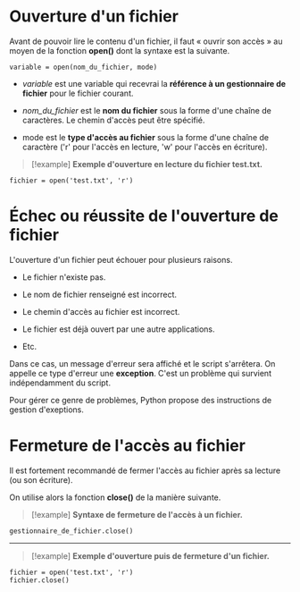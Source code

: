 # Ouverture d'un fichier

Avant de pouvoir lire le contenu d'un fichier, il faut « ouvrir son accès » au moyen de la fonction **open()** dont la syntaxe est la suivante.

```
variable = open(nom_du_fichier, mode)
```

- *variable* est une variable qui recevrai la **référence à un gestionnaire de fichier** pour le fichier courant.

- *nom_du_fichier* est le **nom du fichier** sous la forme d'une chaîne de caractères.
  Le chemin d'accès peut être spécifié.

- mode est le **type d'accès au fichier** sous la forme d'une chaîne de caractère ('r' pour l'accès en lecture, 'w' pour l'accès en écriture).

>[!example] **Exemple d'ouverture en lecture du fichier test.txt.**
```
fichier = open('test.txt', 'r')
```

# Échec ou réussite de l'ouverture de fichier

L'ouverture d'un fichier peut échouer pour plusieurs raisons.

- Le fichier n'existe pas.

- Le nom de fichier renseigné est incorrect.

- Le chemin d'accès au fichier est incorrect.

- Le fichier est déjà ouvert par une autre applications.

- Etc.

Dans ce cas, un message d'erreur sera affiché et le script s'arrêtera. On appelle ce type d'erreur une **exception**. C'est un problème qui survient indépendamment du script.

Pour gérer ce genre de problèmes, Python propose des instructions de gestion d'exeptions.


# Fermeture de l'accès au fichier

Il est fortement recommandé de fermer l'accès au fichier après sa lecture (ou son écriture).

On utilise alors la fonction **close()** de la manière suivante.

>[!example] **Syntaxe de fermeture de l'accès à un fichier.**
```
gestionnaire_de_fichier.close()
```

________

>[!example] **Exemple d'ouverture puis de fermeture d'un fichier.**
```
fichier = open('test.txt', 'r')
fichier.close()
```


